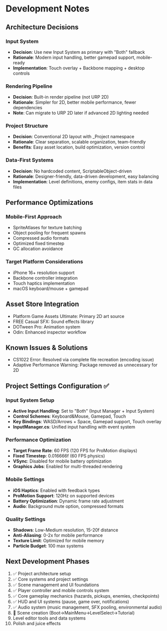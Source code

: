 # Development Notes

## Architecture Decisions

### Input System
- **Decision**: Use new Input System as primary with "Both" fallback
- **Rationale**: Modern input handling, better gamepad support, mobile-ready
- **Implementation**: Touch overlay + Backbone mapping + desktop controls

### Rendering Pipeline
- **Decision**: Built-in render pipeline (not URP 2D)
- **Rationale**: Simpler for 2D, better mobile performance, fewer dependencies
- **Note**: Can migrate to URP 2D later if advanced 2D lighting needed

### Project Structure
- **Decision**: Conventional 2D layout with _Project namespace
- **Rationale**: Clear separation, scalable organization, team-friendly
- **Benefits**: Easy asset location, build optimization, version control

### Data-First Systems
- **Decision**: No hardcoded content, ScriptableObject-driven
- **Rationale**: Designer-friendly, data-driven development, easy balancing
- **Implementation**: Level definitions, enemy configs, item stats in data files

## Performance Optimizations

### Mobile-First Approach
- SpriteAtlases for texture batching
- Object pooling for frequent spawns
- Compressed audio formats
- Optimized fixed timestep
- GC allocation avoidance

### Target Platform Considerations
- iPhone 16+ resolution support
- Backbone controller integration
- Touch haptics implementation
- macOS keyboard/mouse + gamepad

## Asset Store Integration
- Platform Game Assets Ultimate: Primary 2D art source
- FREE Casual SFX: Sound effects library
- DOTween Pro: Animation system
- Odin: Enhanced inspector workflow

## Known Issues & Solutions
- CS1022 Error: Resolved via complete file recreation (encoding issue)
- Adaptive Performance Warning: Package removed as unnecessary for 2D

## Project Settings Configuration ✅

### Input System Setup
- **Active Input Handling**: Set to "Both" (Input Manager + Input System)
- **Control Schemes**: Keyboard&Mouse, Gamepad, Touch
- **Key Bindings**: WASD/Arrows + Space, Gamepad support, Touch overlay
- **InputManager.cs**: Unified input handling with event system

### Performance Optimization
- **Target Frame Rate**: 60 FPS (120 FPS for ProMotion displays)
- **Fixed Timestep**: 0.016666f (60 FPS physics)
- **VSync**: Disabled for mobile battery optimization
- **Graphics Jobs**: Enabled for multi-threaded rendering

### Mobile Settings
- **iOS Haptics**: Enabled with feedback types
- **ProMotion Support**: 120Hz on supported devices
- **Battery Optimization**: Dynamic frame rate adjustment
- **Audio**: Background mute option, compressed formats

### Quality Settings
- **Shadows**: Low-Medium resolution, 15-20f distance
- **Anti-Aliasing**: 0-2x for mobile performance
- **Texture Limit**: Optimized for mobile memory
- **Particle Budget**: 100 max systems

## Next Development Phases
1. ✅ Project architecture setup
2. ✅ Core systems and project settings
3. ✅ Scene management and UI foundations 
4. ✅ Player controller and mobile controls system
5. ✅ Core gameplay mechanics (hazards, pickups, enemies, checkpoints)
6. ✅ HUD and UI systems (pause, game over, notifications)
7. ✅ Audio system (music management, SFX pooling, environmental audio)
8. 🎯 Scene creation (Boot→MainMenu→LevelSelect→Tutorial)
9. Level editor tools and data systems
10. Polish and juice effects